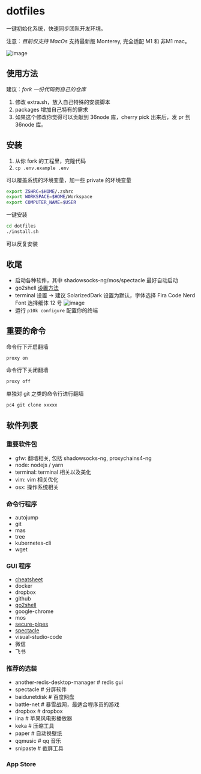 # dotfiles

一键初始化系统，快速同步团队开发环境。

注意：*目前仅支持 MacOs* 支持最新版 Monterey, 完全适配 M1 和 非M1 mac。

![image](https://user-images.githubusercontent.com/1524745/74650708-3ea6a980-51bd-11ea-985e-60476e5dc18f.png)

## 使用方法

建议：*fork 一份代码到自己的仓库*

1. 修改 extra.sh，放入自己特殊的安装脚本
2. packages 增加自己特有的需求
3. 如果这个修改你觉得可以贡献到 36node 库，cherry pick 出来后，发 pr 到 36node 库。

## 安装

1. 从你 fork 的工程里，克隆代码
2. `cp .env.example .env`

可以覆盖系统的环境变量，加一些 private 的环境变量

```sh
export ZSHRC=$HOME/.zshrc
export WORKSPACE=$HOME/Workspace
export COMPUTER_NAME=$USER
```

一键安装

```sh
cd dotfiles
./install.sh
```

可以反复安装

## 收尾

- 启动各种软件，其中 shadowsocks-ng/mos/spectacle 最好自动启动
- go2shell [设置方法](https://rebooters.github.io/2019/06/21/%E5%AE%89%E8%A3%85-go2shell-%E5%88%B0-Finder-%E5%B7%A5%E5%85%B7%E6%A0%8F%E7%9A%84%E6%96%B9%E6%B3%95/)
- terminal 设置 -> 建议 SolarizedDark 设置为默认，字体选择 Fira Code Nerd Font 选择细体 12 号
  ![image](https://user-images.githubusercontent.com/1524745/74656648-88958c80-51c9-11ea-89e9-6d9464992839.png)
- 运行 `p10k configure` 配置你的终端

## 重要的命令

命令行下开启翻墙

```sh
proxy on
```

命令行下关闭翻墙

```sh
proxy off
```

单独对 git 之类的命令行进行翻墙

```sh
pc4 git clone xxxxx
```

## 软件列表

### 重要软件包

- gfw: 翻墙相关, 包括 shadowsocks-ng, proxychains4-ng
- node: nodejs / yarn
- terminal: terminal 相关以及美化
- vim: vim 相关优化
- osx: 操作系统相关

### 命令行程序

- autojump
- git
- mas
- tree
- kubernetes-cli
- wget

### GUI 程序

- [cheatsheet](https://free.com.tw/cheatsheet/)
- docker
- dropbox
- github
- [go2shell](https://www.jianshu.com/p/bae3a64ea762)
- google-chrome
- mos
- [secure-pipes](https://www.opoet.com/pyro/index.php)
- [spectacle](https://www.spectacleapp.com/)
- visual-studio-code
- 微信
- 飞书

### 推荐的选装

- another-redis-desktop-manager   # redis gui
- spectacle                       # 分屏软件
- baidunetdisk                    # 百度网盘
- battle-net                      # 暴雪战网，最适合程序员的游戏
- dropbox                         # dropbox
- iina                            # 苹果风电影播放器
- keka                            # 压缩工具
- paper                           # 自动换壁纸
- qqmusic                         # qq 音乐
- snipaste                        # 截屏工具

### App Store
